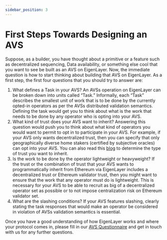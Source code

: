 ```yaml
---
sidebar_position: 3
---
```


# First Steps Towards Designing an AVS

Suppose, as a builder, you have thought about a primitive or a feature such as decentralized sequencing, Data availability, or something else cool that you want to see be built as an AVS on EigenLayer. Now, the immediate question is how to start thinking about building that AVS on EigenLayer. As a first step, the first four questions that you should try to answer are:

1. What defines a Task in your AVS? An AVSs operation on EigenLayer can be broken down into units called “Task.” Informally, each “Task” describes the smallest unit of work that is to be done by the currently opted-in operators as per the AVSs distributed validation semantics. Defining the task would get you to think about what is the work that needs to be done by any operator who is opting into your AVS.
2. What kind of trust does your AVS want to inherit? Answering this question would push you to think about what kind of operators you would want to permit to opt in to participate in your AVS. For example, if your AVS only wants decentralized trust, then you can specify that only geographically diverse home stakers (certified by subjective oracles) can opt into your AVS. You can also read this [blog][ref1] to determine the type of trust you want to inherit.
3. Is the work to be done by the operator lightweight or heavyweight? If the trust or the combination of trust that your AVS wants to programmatically inherit from Ethereum via EigenLayer includes a decentralized trust or Ethereum validator trust, then you might want to ensure that the work that any operator must do is lightweight. This is necessary for your AVS to be able to recruit as big of a decentralized operator set as possible or to not impose centralization risk on Ethereum validator set.
4. What are the slashing conditions? If your AVS features slashing, clearly stating the task responses that would make an operator be considered in violation of AVSs validation semantics is essential.

Once you have a good understanding of how EigenLayer works and where your protocol comes in, please fill in our [AVS Questionnaire][ref2] and get in touch with us for any further questions.

[ref1]: https://www.blog.eigenlayer.xyz/the-three-dimensions-of-programmable-trust/
[ref2]: https://bit.ly/avsquestions